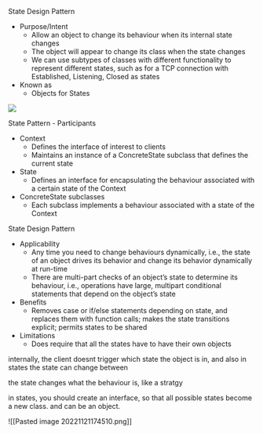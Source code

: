 State Design Pattern
- Purpose/Intent
	- Allow an object to change its behaviour when its internal state changes
	- The object will appear to change its class when the state changes
	- We can use subtypes of classes with different functionality to represent different states, such as for a TCP connection with Established, Listening, Closed as states
- Known as
	- Objects for States

![](2022-09-07-14-36-08.png)

State Pattern - Participants
- Context
	- Defines the interface of interest to clients
	- Maintains an instance of a ConcreteState subclass that defines the current state
- State
	- Defines an interface for encapsulating the behaviour associated with a certain state of the Context
- ConcreteState subclasses
	- Each subclass implements a behaviour associated with a state of the Context

State Design Pattern
- Applicability
	- Any time you need to change behaviours dynamically, i.e., the state of an object drives its behavior and change its behavior dynamically at run-time
	- There are multi-part checks of an object’s state to determine its behaviour, i.e., operations have large, multipart conditional statements that depend on the object’s state
- Benefits
	- Removes case or if/else statements depending on state, and replaces them with function calls; makes the state transitions explicit; permits states to be shared
- Limitations
	- Does require that all the states have to have their own objects


internally, the client doesnt trigger which state the object is in, and
also in states the state can change between

the state changes what the behaviour is, like a stratgy

in states, you should create an interface, so that all possible states become a new class. and can be an object. 

![[Pasted image 20221121174510.png]]